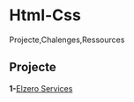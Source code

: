 # Html-Css
 Projecte,Chalenges,Ressources
 
## **Projecte**
**1-**[Elzero Services](https://elszero-services.netlify.app/)

